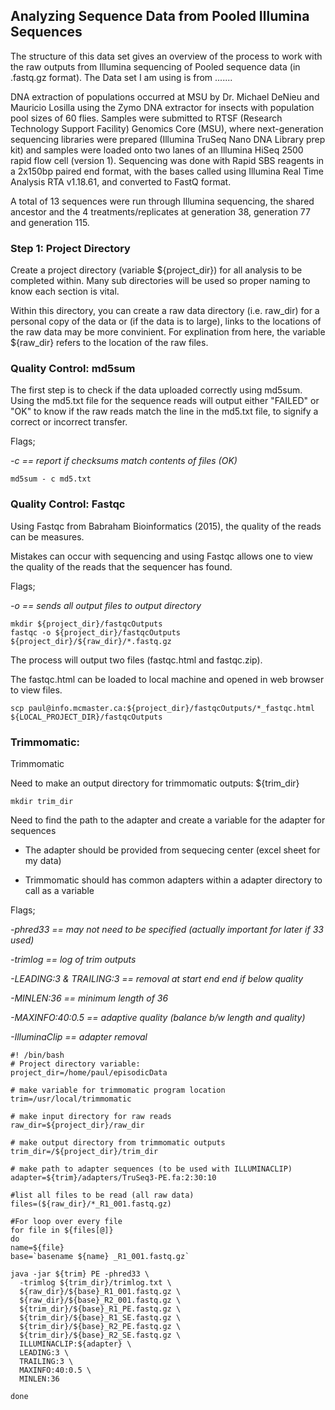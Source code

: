 ## Analyzing Sequence Data from Pooled Illumina Sequences

The structure of this data set gives an overview of the process to work with the raw outputs from Illumina sequencing of Pooled sequence data (in .fastq.gz format). The Data set I am using is from .......

DNA extraction of populations occurred at MSU by Dr. Michael DeNieu and Mauricio Losilla using the Zymo DNA extractor for insects with population pool sizes of 60 flies. Samples were submitted to RTSF (Research Technology Support Facility) Genomics Core (MSU), where next-generation sequencing libraries were prepared (Illumina TruSeq Nano DNA Library prep kit) and samples were loaded onto two lanes of an Illumina HiSeq 2500 rapid flow cell (version 1). Sequencing was done with Rapid SBS reagents in a 2x150bp paired end format, with the bases called using Illumina Real Time Analysis RTA v1.18.61, and converted to FastQ format. 

A total of 13 sequences were run through Illumina sequencing, the shared ancestor and the 4 treatments/replicates at generation 38, generation 77 and generation 115.

### Step 1: Project Directory

Create a project directory (variable ${project_dir}) for all analysis to be completed within. Many sub directories will be used so proper naming to know each section is vital.

Within this directory, you can create a raw data directory (i.e. raw_dir) for a personal copy of the data or (if the data is to large), links to the locations of the raw data may be more convinient. For explination from here, the variable ${raw_dir} refers to the location of the raw files.


### Quality Control: md5sum

The first step is to check if the data uploaded correctly using md5sum. Using the md5.txt file for the sequence reads will output either "FAILED" or "OK" to know if the raw reads match the line in the md5.txt file, to signify a correct or incorrect transfer.

Flags; 
  
  *-c == report if checksums match contents of files (OK)*
  
```
md5sum - c md5.txt
```

### Quality Control: Fastqc

Using Fastqc from Babraham Bioinformatics (2015), the quality of the reads can be measures. 

Mistakes can occur with sequencing and using Fastqc allows one to view the quality of the reads that the sequencer has found.


Flags;

  *-o == sends all output files to output directory*
  
```
mkdir ${project_dir}/fastqcOutputs
fastqc -o ${project_dir}/fastqcOutputs ${project_dir}/${raw_dir}/*.fastq.gz
```

The process will output two files (fastqc.html and fastqc.zip). 

The fastqc.html can be loaded to local machine and opened in web browser to view files.

```
scp paul@info.mcmaster.ca:${project_dir}/fastqcOutputs/*_fastqc.html ${LOCAL_PROJECT_DIR}/fastqcOutputs
```

### Trimmomatic:
Trimmomatic

Need to make an output directory for trimmomatic outputs: ${trim_dir}

```
mkdir trim_dir
```

Need to find the path to the adapter and create a variable for the adapter for sequences

  * The adapter should be provided from sequecing center (excel sheet for my data)

  * Trimmomatic should has common adapters within a adapter directory to call as a variable

Flags;
  
  *-phred33 == may not need to be specified (actually important for later if 33 used)*
  
  *-trimlog == log of trim outputs*
  
  *-LEADING:3 & TRAILING:3 == removal at start end end if below quality*
  
  *-MINLEN:36 == minimum length of 36*
  
  *-MAXINFO:40:0.5 == adaptive quality (balance b/w length and quality)*

  *-IlluminaClip == adapter removal*
  
```
#! /bin/bash
# Project directory variable:
project_dir=/home/paul/episodicData

# make variable for trimmomatic program location
trim=/usr/local/trimmomatic

# make input directory for raw reads
raw_dir=${project_dir}/raw_dir

# make output directory from trimmomatic outputs
trim_dir=/${project_dir}/trim_dir

# make path to adapter sequences (to be used with ILLUMINACLIP)
adapter=${trim}/adapters/TruSeq3-PE.fa:2:30:10

#list all files to be read (all raw data)
files=(${raw_dir}/*_R1_001.fastq.gz)

#For loop over every file
for file in ${files[@]} 
do
name=${file}
base=`basename ${name} _R1_001.fastq.gz`

java -jar ${trim} PE -phred33 \
  -trimlog ${trim_dir}/trimlog.txt \
  ${raw_dir}/${base}_R1_001.fastq.gz \
  ${raw_dir}/${base}_R2_001.fastq.gz \
  ${trim_dir}/${base}_R1_PE.fastq.gz \
  ${trim_dir}/${base}_R1_SE.fastq.gz \
  ${trim_dir}/${base}_R2_PE.fastq.gz \
  ${trim_dir}/${base}_R2_SE.fastq.gz \
  ILLUMINACLIP:${adapter} \
  LEADING:3 \
  TRAILING:3 \
  MAXINFO:40:0.5 \
  MINLEN:36
  
done
```


